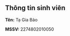 
<h2>Thông tin sinh viên</h2>
<p><strong>Tên:</strong> Tạ Gia Bảo</p>
<p><strong>MSSV:</strong> 2274802010050</p>








